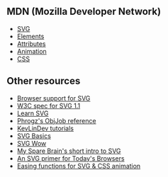 MDN (Mozilla Developer Network)
-------------------------------

* [SVG](https://developer.mozilla.org/en-US/SVG)
* [Elements](https://developer.mozilla.org/en-US/SVG/Element)
* [Attributes](https://developer.mozilla.org/en-US/SVG/Attribute)
* [Animation](https://developer.mozilla.org/en-US/SVG/SVG_animation_with_SMIL)
* [CSS](https://developer.mozilla.org/en-US/CSS/CSS_Reference)


Other resources
---------------

* [Browser support for SVG](http://caniuse.com/#cats=SVG)
* [W3C spec for SVG 1.1](http://www.w3.org/TR/SVG11/)
* [Learn SVG](http://learnsvg.com)
* [Phrogz's ObjJob reference](http://objjob.phrogz.net/svg/hierarchy)
* [KevLinDev tutorials](http://www.kevlindev.com/tutorials/basics/index.htm)
* [SVG Basics](http://www.svgbasics.com)
* [SVG Wow](http://svg-wow.org)
* [My Spare Brain's short intro to SVG](http://www.mysparebrain.com/svgjs)
* [An SVG primer for Today's Browsers](http://www.w3.org/Graphics/SVG/IG/resources/svgprimer.html)
* [Easing functions for SVG & CSS animation](http://easings.net)
